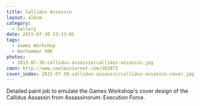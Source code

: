 ```yaml
---
title: Callidus Assassin
layout: album
category:
  - Gallery
date: 2015-07-30 23:13:01
tags:
  - Games Workshop
  - Warhammer 40K
photos:
  - 2015-07-30-callidus-assassin/callidus-assassin.jpg
cmon: http://www.coolminiornot.com/382873
cover_index: 2015-07-30-callidus-assassin/callidus-assassin-cover.jpg
---
```


Detailed paint job to emulate the Games Workshop's cover design of the Callidus Assassin from Assassinorum: Execution Force.